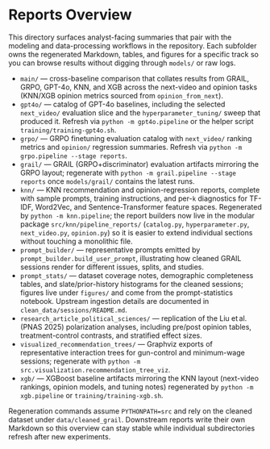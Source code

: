 # Reports Overview

This directory surfaces analyst-facing summaries that pair with the modeling and data-processing workflows in the repository. Each subfolder owns the regenerated Markdown, tables, and figures for a specific track so you can browse results without digging through `models/` or raw logs.

- `main/` — cross-baseline comparison that collates results from GRAIL, GRPO,
  GPT-4o, KNN, and XGB across the next-video and opinion tasks (KNN/XGB opinion
  metrics sourced from `opinion_from_next`).
- `gpt4o/` — catalog of GPT-4o baselines, including the selected `next_video/` evaluation slice and the `hyperparameter_tuning/` sweep that produced it. Refresh via `python -m gpt4o.pipeline` or the helper script `training/training-gpt4o.sh`.
- `grpo/` — GRPO finetuning evaluation catalog with `next_video/` ranking metrics and `opinion/` regression summaries. Refresh via `python -m grpo.pipeline --stage reports`.
- `grail/` — GRAIL (GRPO+discriminator) evaluation artifacts mirroring the GRPO layout; regenerate with `python -m grail.pipeline --stage reports` once `models/grail/` contains the latest runs.
- `knn/` — KNN recommendation and opinion-regression reports, complete with sample prompts, training instructions, and per-`k` diagnostics for TF-IDF, Word2Vec, and Sentence-Transformer feature spaces. Regenerated by `python -m knn.pipeline`; the report builders now live in the modular package `src/knn/pipeline_reports/` (`catalog.py`, `hyperparameter.py`, `next_video.py`, `opinion.py`) so it is easier to extend individual sections without touching a monolithic file.
- `prompt_builder/` — representative prompts emitted by `prompt_builder.build_user_prompt`, illustrating how cleaned GRAIL sessions render for different issues, splits, and studies.
- `prompt_stats/` — dataset coverage notes, demographic completeness tables, and slate/prior-history histograms for the cleaned sessions; figures live under `figures/` and come from the prompt-statistics notebook. Upstream ingestion details are documented in `clean_data/sessions/README.md`.
- `research_article_political_sciences/` — replication of the Liu et al. (PNAS 2025) polarization analyses, including pre/post opinion tables, treatment-control contrasts, and stratified effect sizes.
- `visualized_recommendation_trees/` — Graphviz exports of representative interaction trees for gun-control and minimum-wage sessions; regenerate with `python -m src.visualization.recommendation_tree_viz`.
- `xgb/` — XGBoost baseline artifacts mirroring the KNN layout (next-video rankings, opinion models, and tuning notes) regenerated by `python -m xgb.pipeline` or `training/training-xgb.sh`.

Regeneration commands assume `PYTHONPATH=src` and rely on the cleaned dataset under `data/cleaned_grail`. Downstream reports write their own Markdown so this overview can stay stable while individual subdirectories refresh after new experiments.
